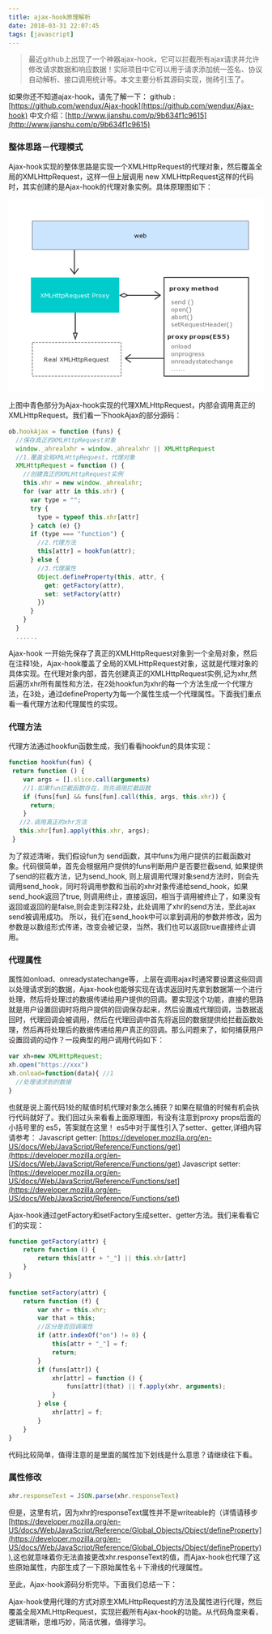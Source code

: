 ```yaml
---
title: ajax-hook原理解析
date: 2018-03-31 22:07:45
tags: [javascript]
---
```

>最近github上出现了一个神器ajax-hook，它可以拦截所有ajax请求并允许修改请求数据和响应数据！实际项目中它可以用于请求添加统一签名、协议自动解析、接口调用统计等。本文主要分析其源码实现，抛砖引玉了。

如果你还不知道ajax-hook，请先了解一下：
github : [https://github.com/wendux/Ajax-hook](https://github.com/wendux/Ajax-hook)
中文介绍：[http://www.jianshu.com/p/9b634f1c9615](http://www.jianshu.com/p/9b634f1c9615)

### 整体思路－代理模式
Ajax-hook实现的整体思路是实现一个XMLHttpRequest的代理对象，然后覆盖全局的XMLHttpRequest，这样一但上层调用 new XMLHttpRequest这样的代码时，其实创建的是Ajax-hook的代理对象实例。具体原理图如下：

![](/images/page/ajaxhook/1.png)

上图中青色部分为Ajax-hook实现的代理XMLHttpRequest，内部会调用真正的XMLHttpRequest。我们看一下hookAjax的部分源码：
```js
ob.hookAjax = function (funs) {
  //保存真正的XMLHttpRequest对象
  window._ahrealxhr = window._ahrealxhr || XMLHttpRequest
  //1.覆盖全局XMLHttpRequest，代理对象
  XMLHttpRequest = function () {
    //创建真正的XMLHttpRequest实例
    this.xhr = new window._ahrealxhr;
    for (var attr in this.xhr) {
      var type = "";
      try {
        type = typeof this.xhr[attr]
      } catch (e) {}
      if (type === "function") {
        //2.代理方法
        this[attr] = hookfun(attr);
      } else {
        //3.代理属性
        Object.defineProperty(this, attr, {
          get: getFactory(attr),
          set: setFactory(attr)
        })
      }
    }
  }
  ......
```
Ajax-hook 一开始先保存了真正的XMLHttpRequest对象到一个全局对象，然后在注释1处，Ajax-hook覆盖了全局的XMLHttpRequest对象，这就是代理对象的具体实现。在代理对象内部，首先创建真正的XMLHttpRequest实例,记为xhr,然后遍历xhr所有属性和方法，在2处hookfun为xhr的每一个方法生成一个代理方法，在3处，通过defineProperty为每一个属性生成一个代理属性。下面我们重点看一看代理方法和代理属性的实现。

### 代理方法
代理方法通过hookfun函数生成，我们看看hookfun的具体实现：
```js
function hookfun(fun) {
 return function () {
    var args = [].slice.call(arguments)
    //1.如果fun拦截函数存在，则先调用拦截函数
    if (funs[fun] && funs[fun].call(this, args, this.xhr)) {
      return;
    }
   //2.调用真正的xhr方法
   this.xhr[fun].apply(this.xhr, args);
 }
```

为了叙述清晰，我们假设fun为 send函数，其中funs为用户提供的拦截函数对象。代码很简单，首先会根据用户提供的funs判断用户是否要拦截send, 如果提供了send的拦截方法，记为send_hook, 则上层调用代理对象send方法时，则会先调用send_hook，同时将调用参数和当前的xhr对象传递给send_hook，如果send_hook返回了true, 则调用终止，直接返回，相当于调用被终止了，如果没有返回或返回的是false,则会走到注释2处，此处调用了xhr的send方法，至此ajax send被调用成功。 所以，我们在send_hook中可以拿到调用的参数并修改，因为参数是以数组形式传递，改变会被记录，当然，我们也可以返回true直接终止调用。

### 代理属性
属性如onload、onreadystatechange等，上层在调用ajax时通常要设置这些回调以处理请求到的数据，Ajax-hook也能够实现在请求返回时先拿到数据第一个进行处理，然后将处理过的数据传递给用户提供的回调。要实现这个功能，直接的思路就是用户设置回调时将用户提供的回调保存起来，然后设置成代理回调，当数据返回时，代理回调会被调用，然后在代理回调中首先将返回的数据提供给拦截函数处理，然后再将处理后的数据传递给用户真正的回调。那么问题来了，如何捕获用户设置回调的动作？一段典型的用户调用代码如下：
```js
var xh=new XMLHttpRequest;
xh.open("https://xxx")
xh.onload=function(data){ //1
  //处理请求到的数据
}
```
也就是说上面代码1处的赋值时机代理对象怎么捕获？如果在赋值的时候有机会执行代码就好了。我们回过头来看看上面原理图，有没有注意到proxy props后面的小括号里的 es5，答案就在这里！ es5中对于属性引入了setter、getter,详细内容请参考：
Javascript getter: [https://developer.mozilla.org/en-US/docs/Web/JavaScript/Reference/Functions/get](https://developer.mozilla.org/en-US/docs/Web/JavaScript/Reference/Functions/get)
Javascript setter: [https://developer.mozilla.org/en-US/docs/Web/JavaScript/Reference/Functions/set](https://developer.mozilla.org/en-US/docs/Web/JavaScript/Reference/Functions/set)

Ajax-hook通过getFactory和setFactory生成setter、getter方法。我们来看看它们的实现：
```js
function getFactory(attr) {
    return function () {
        return this[attr + "_"] || this.xhr[attr]
    }
}

function setFactory(attr) {
    return function (f) {
        var xhr = this.xhr;
        var that = this;
        //区分是否回调属性
        if (attr.indexOf("on") != 0) {
            this[attr + "_"] = f;
            return;
        }
        if (funs[attr]) {
            xhr[attr] = function () {
                funs[attr](that) || f.apply(xhr, arguments);
            }
        } else {
            xhr[attr] = f;
        }
    }
}
```
代码比较简单，值得注意的是里面的属性加下划线是什么意思？请继续往下看。

### 属性修改
```js
xhr.responseText = JSON.parse(xhr.responseText)
```

但是，这里有坑，因为xhr的responseText属性并不是writeable的（详情请移步 [https://developer.mozilla.org/en-US/docs/Web/JavaScript/Reference/Global_Objects/Object/defineProperty](https://developer.mozilla.org/en-US/docs/Web/JavaScript/Reference/Global_Objects/Object/defineProperty) ),这也就意味着你无法直接更改xhr.responseText的值，而Ajax-hook也代理了这些原始属性，内部生成了一下原始属性名＋下滑线的代理属性。

至此，Ajax-hook源码分析完毕。下面我们总结一下：

Ajax-hook使用代理的方式对原生XMLHttpRequest的方法及属性进行代理，然后覆盖全局XMLHttpRequest，实现拦截所有Ajax-hook的功能。从代码角度来看，逻辑清晰，思维巧妙，简洁优雅，值得学习。
